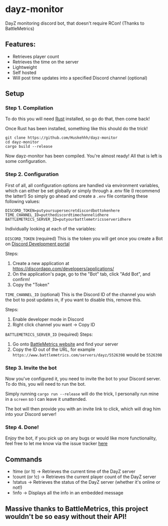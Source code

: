 # dayz-monitor
DayZ monitoring discord bot, that doesn't require RCon! (Thanks to BattleMetrics)

## Features:
- Retrieves player count
- Retrieves the time on the server
- Lightweight
- Self hosted
- Will post time updates into a specified Discord channel (optional)

## Setup
### Step 1. Compilation

To do this you will need [Rust](https://www.rust-lang.org/tools/install) installed, so go do that, then come back!

Once Rust has been installed, something like this should do the trick!

```shell script
git clone https://github.com/Huskehhh/dayz-monitor
cd dayz-monitor
cargo build --release
```

Now dayz-monitor has been compiled. You're almost ready! All that is left is some configuration.

### Step 2. Configuration

First of all, all configuration options are handled via environment variables, 
which can either be set globally or simply through a .env file (I recommend the latter!)
So simply go ahead and create a ``.env`` file contaning these following values:

```.env
DISCORD_TOKEN=putyoursupersecretdiscordbottokenhere
TIME_CHANNEL_ID=putthediscordtimechannelidhere
BATTLEMETRICS_SERVER_ID=putyourbattlemetricsserveridhere
```

Individually looking at each of the variables:

``DISCORD_TOKEN`` (required)
This is the token you will get once you create a Bot on [Discord Development portal](https://discord.com/developers/applications)

Steps:
1. Create a new application at https://discordapp.com/developers/applications/
2. On the application's page, go to the "Bot" tab, click "Add Bot", and confirm!
3. Copy the "Token"

``TIME_CHANNEL_ID`` (optional)
This is the Discord ID of the channel you wish the bot to post updates in, if you want to disable this, remove this.

Steps:
1. Enable developer mode in Discord
2. Right click channel you want -> Copy ID

``BATTLEMETRICS_SERVER_ID`` (required)
Steps:
1. Go onto [BattleMetrics website](https://www.battlemetrics.com/servers) and find your server
2. Copy the ID out of the URL, for example ``https://www.battlemetrics.com/servers/dayz/5526398`` would be ``5526398``

### Step 3. Invite the bot

Now you've configured it, you need to invite the bot to your Discord server. To do this, you will need to run the bot.

Simply running ``cargo run --release`` will do the trick, I personally run mine in a ``screen`` so I can leave it unattended.

The bot will then provide you with an invite link to click, which will drag him into your Discord server!

### Step 4. Done!

Enjoy the bot, if you pick up on any bugs or would like more functionality, feel free to let me know via the issue
 tracker [here](https://github.com/Huskehhh/dayz-monitor/issues)
 
## Commands
- !time (or !t) -> Retrieves the current time of the DayZ server
- !count (or !c) -> Retrieves the current player count of the DayZ server
- !status -> Retrieves the status of the DayZ server (whether it's online or not!)
- !info -> Displays all the info in an embedded message
 
## Massive thanks to BattleMetrics, this project wouldn't be so easy without their API!